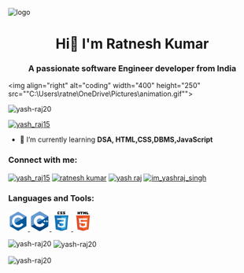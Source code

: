 ![logo](https://media.licdn.com/dms/image/D4D16AQG9AY7Lmw1Nag/profile-displaybackgroundimage-shrink_350_1400/0/1681584437832?e=1695859200&v=beta&t=o5pNR6lcNsPV2NCcQohkPb2rfI7E4mQIci4IQgNtz94)

<h1 align="center">Hi👋 I'm Ratnesh Kumar</h1>
<h3 align="center">A passionate software Engineer developer from India</h3>

<img align="right" alt="coding" width="400" height="250" src=""C:\Users\ratne\OneDrive\Pictures\animation.gif"">

<p align="left"> <img src="https://komarev.com/ghpvc/?username=yash-raj20&label=Profile%20views&color=0e75b6&style=flat" alt="yash-raj20" /> </p>

<p align="left"> <a href="https://twitter.com/yash_raj15" target="blank"><img src="https://img.shields.io/twitter/follow/yash_raj15?logo=twitter&style=for-the-badge" alt="yash_raj15" /></a> </p>

- 🌱 I’m currently learning **DSA, HTML,CSS,DBMS,JavaScript**

<h3 align="left">Connect with me:</h3>
<p align="left">
<a href="https://twitter.com/yash_raj15" target="blank"><img align="center" src="https://raw.githubusercontent.com/rahuldkjain/github-profile-readme-generator/master/src/images/icons/Social/twitter.svg" alt="yash_raj15" height="30" width="40" /></a>
<a href="https://linkedin.com/in/ratnesh kumar" target="blank"><img align="center" src="https://raw.githubusercontent.com/rahuldkjain/github-profile-readme-generator/master/src/images/icons/Social/linked-in-alt.svg" alt="ratnesh kumar" height="30" width="40" /></a>
<a href="https://fb.com/yash raj" target="blank"><img align="center" src="https://raw.githubusercontent.com/rahuldkjain/github-profile-readme-generator/master/src/images/icons/Social/facebook.svg" alt="yash raj" height="30" width="40" /></a>
<a href="https://instagram.com/im_yashraj_singh" target="blank"><img align="center" src="https://raw.githubusercontent.com/rahuldkjain/github-profile-readme-generator/master/src/images/icons/Social/instagram.svg" alt="im_yashraj_singh" height="30" width="40" /></a>
</p>

<h3 align="left">Languages and Tools:</h3>
<p align="left"> <a href="https://www.cprogramming.com/" target="_blank" rel="noreferrer"> <img src="https://raw.githubusercontent.com/devicons/devicon/master/icons/c/c-original.svg" alt="c" width="40" height="40"/> </a> <a href="https://www.w3schools.com/cpp/" target="_blank" rel="noreferrer"> <img src="https://raw.githubusercontent.com/devicons/devicon/master/icons/cplusplus/cplusplus-original.svg" alt="cplusplus" width="40" height="40"/> </a> <a href="https://www.w3schools.com/css/" target="_blank" rel="noreferrer"> <img src="https://raw.githubusercontent.com/devicons/devicon/master/icons/css3/css3-original-wordmark.svg" alt="css3" width="40" height="40"/> </a> <a href="https://www.w3.org/html/" target="_blank" rel="noreferrer"> <img src="https://raw.githubusercontent.com/devicons/devicon/master/icons/html5/html5-original-wordmark.svg" alt="html5" width="40" height="40"/> </a> </p>

<p><img align="left" src="https://github-readme-stats.vercel.app/api/top-langs?username=yash-raj20&show_icons=true&locale=en&layout=compact" alt="yash-raj20" /></p>

<p>&nbsp;<img align="center" src="https://github-readme-stats.vercel.app/api?username=yash-raj20&show_icons=true&locale=en" alt="yash-raj20" /></p>

<p><img align="center" src="https://github-readme-streak-stats.herokuapp.com/?user=yash-raj20&" alt="yash-raj20" /></p>
